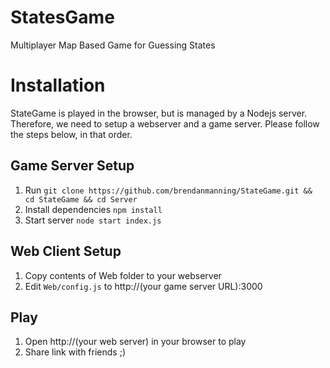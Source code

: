 # StatesGame
Multiplayer Map Based Game for Guessing States

# Installation
StateGame is played in the browser, but is managed by a Nodejs server. Therefore, we need to setup a webserver and a game server. Please follow the steps below, in that order.

## Game Server Setup
1. Run `git clone https://github.com/brendanmanning/StateGame.git && cd StateGame && cd Server`
2. Install dependencies `npm install`
3. Start server `node start index.js`

## Web Client Setup
1. Copy contents of Web folder to your webserver
2. Edit `Web/config.js` to http://(your game server URL):3000

## Play
1. Open http://(your web server) in your browser to play
2. Share link with friends ;)
